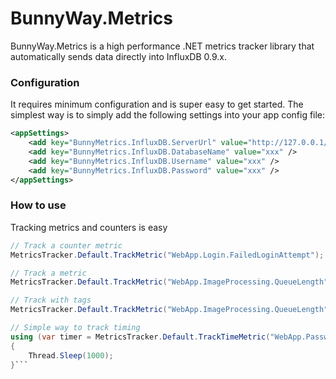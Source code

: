 # BunnyWay.Metrics
BunnyWay.Metrics is a high performance .NET metrics tracker library that automatically sends data directly into InfluxDB 0.9.x.


### Configuration
It requires minimum configuration and is super easy to get started. The simplest way is to simply add the following settings into your app config file:
```xml
<appSettings>
    <add key="BunnyMetrics.InfluxDB.ServerUrl" value="http://127.0.0.1/" />
    <add key="BunnyMetrics.InfluxDB.DatabaseName" value="xxx" />
    <add key="BunnyMetrics.InfluxDB.Username" value="xxx" />
    <add key="BunnyMetrics.InfluxDB.Password" value="xxx" />
</appSettings>
```

### How to use
Tracking metrics and counters is easy
```C#
// Track a counter metric
MetricsTracker.Default.TrackMetric("WebApp.Login.FailedLoginAttempt");
```

```C#
// Track a metric
MetricsTracker.Default.TrackMetric("WebApp.ImageProcessing.QueueLength", 230);
```

```C#
// Track with tags
MetricsTracker.Default.TrackMetric("WebApp.ImageProcessing.QueueLength", 230, new Tag("ServerName", "as1"), new Tag("ServerGroup", "2"));
```

```C#
// Simple way to track timing
using (var timer = MetricsTracker.Default.TrackTimeMetric("WebApp.PasswordGeneration.Time"))
{
    Thread.Sleep(1000);
}```
